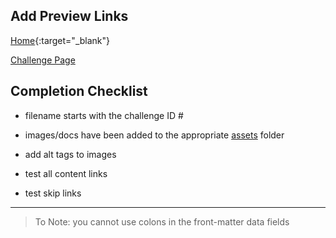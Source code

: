 
## Add Preview Links
[Home](addPreviewBranchLinkHere){:target="_blank"}

[Challenge Page](addLinktoChallengeHere)


## Completion Checklist

- filename starts with the challenge ID #

- images/docs have been added to the appropriate [assets](https://github.com/GSA/challenges-and-prizes/tree/master/assets) folder

- add alt tags to images

- test all content links

- test skip links

----

>To Note: you cannot use colons in the front-matter data fields
